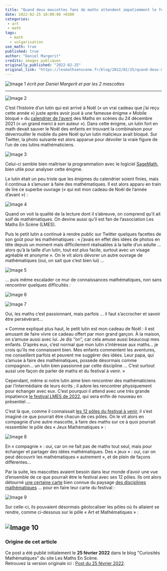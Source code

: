 ```yaml
---
title: "Quand deux mascottes fans de maths attendent impatiemment le festival les Maths en Scènes 2022"
date: 2022-02-25 10:00:00 +0100
categories: 
 - art
 - math
tags:
  - math
  - vulgarisation
use_math: true
published: true
author: "Daniel Margerit"
credits: images publiques
originally_published: "2022-02-25"
original_link: "https://lesmathsenscene.fr/blog/2022/02/25/quand-deux-mascottes-fans-de-maths-attendent-impatiemment-le-festival-les-maths-en-scenes-2022/"
---
```

![Image 1](/images/posts/2022-02-25/img_1.png)
*écrit par Daniel Margerit et par les 2 mascottes*

---
![Image 2](/images/posts/2022-02-25/img_2.png)


C’est l’histoire d’un lutin qui est arrivé à Noël (« un vrai cadeau que j’ai reçu cette année ») juste après avoir joué à une fameuse énigme « Mobile bloqué » du [calendrier de l’avent](https://jeux.lesmathsenscene.fr/avent-2021/) des Maths en scènes du 24 décembre 2021 (« un grand merci à son auteur »). Dans cette énigme, un lutin fort en math devait sauver le Noël des enfants en trouvant la combinaison pour déverrouiller le mobile du père Noël qu’un lutin malicieux avait bloqué. Sur Twitter, la photo suivante est alors apparue pour dévoiler la vraie figure de l’un de ces lutins mathématiciens.

![Image 3](/images/posts/2022-02-25/img_3.png)

Celui-ci semble bien maîtriser la programmation avec le logiciel [SageMath](https://www.sagemath.org/fr/), bien utile pour analyser cette énigme.

Le lutin était un peu triste que les énigmes du calendrier soient finies, mais il continua à s’amuser à faire des mathématiques. Il est alors apparu en train de lire ce superbe ouvrage (« qui est mon cadeau de Noël de l’année d’avant ») :

![Image 4](/images/posts/2022-02-25/img_4.png)

Quand on voit la qualité de la lecture dont il s’abreuve, on comprend qu’il ait soif de mathématiques. On devine aussi qu’il est fan de l’association Les Maths En Scène (LMES).

Puis le petit lutin a continué à rendre public sur Twitter quelques facettes de son goût pour les mathématiques : « j’avais en effet des idées de photos en tête depuis un moment mais difficilement réalisables à la taille d’un adulte … alors qu’à la taille d’un lutin, tout est plus facile, surtout avec un visage agréable et anonyme ». On le vit alors dévorer un autre ouvrage de mathématiques (oui, on sait que c’est bien lui) …

![Image 5](/images/posts/2022-02-25/img_5.png)

… puis même escalader ce mur de connaissances mathématiques, non sans rencontrer quelques difficultés :

![Image 6](/images/posts/2022-02-25/img_6.png)

![Image 7](/images/posts/2022-02-25/img_7.png)

Oui, les maths c’est passionnant, mais parfois … il faut s’accrocher et savoir être persévérant…

« Comme expliqué plus haut, le petit lutin est mon cadeau de Noël : il est amusant de faire vivre ce cadeau offert par mon grand garçon. À la maison, on s’amuse aussi avec lui. Je dis ‘’on‘’, car cela amuse aussi beaucoup mes enfants. D’après eux, c’est normal que mon lutin s’intéresse aux maths… je crois qu’ils me connaissent bien. Mes enfants commentent les aventures, me conseillent parfois et peuvent me suggérer des idées. Leur papa, qui s’amuse à faire des mathématiques, possède désormais comme compagnon… un lutin bien passionné par cette discipline … C’est surtout aussi une façon de parler de maths et du festival à venir. »

Cependant, même si notre lutin aime bien rencontrer des mathématiciens par l’intermédiaire de leurs écrits ; il adore les rencontrer physiquement pour échanger avec eux. C’est pourquoi il attend avec une très grande impatience [le festival LMES de 2022](https://lesmathsenscene.fr/festival/), qui sera enfin de nouveau en présentiel …

C’est là que, comme il connaissait [les 12 pôles du festival à venir](https://www.youtube.com/watch?v=BMuVGOeN2jg&t=64s), il s’est imaginé ce que pourrait être chacun de ces pôles. On le vit alors en compagnie d’une autre mascotte, à faire des maths sur ce à quoi pourrait ressembler le pôle des « Jeux Mathématiques » :

![Image 8](/images/posts/2022-02-25/img_8.png)

En « compagnie » : oui, car on ne fait pas de maths tout seul, mais pour échanger et partager des idées mathématiques. Des « jeux » : oui, car on peut découvrir les mathématiques « autrement », et de plein de façons différentes…

Par la suite, les mascottes avaient besoin dans leur monde d’avoir une vue d’ensemble de ce que pourrait être le festival avec ses 12 pôles. Ils ont alors détourné [une certaine carte](https://lh6.googleusercontent.com/-ZvtQ2goIJk0/U7L4Sz_zXII/AAAAAAAAACs/DdwEInXKx98/w1565-h881-no/Mathematistan.jpg) bien connue du paysage [des disciplines mathématiques](https://www.youtube.com/watch?v=XqpvBaiJRHo&t=689s) … pour en faire leur carte du festival :

![Image 9](/images/posts/2022-02-25/img_9.png)

Sur celle-ci, ils pouvaient désormais géolocaliser les pôles où ils allaient se rendre, comme ci-dessous sur le pôle « Art et Mathématiques » :

![Image 10](/images/posts/2022-02-25/img_10.png)
---

### Origine de cet article
Ce post a été publié initialement le **25 février 2022** dans le blog "Curiosités Mathématiques" du site Les Maths En Scène.  
Retrouvez la version originale ici : [Post du 25 février 2022](https://lesmathsenscene.fr/blog/2022/02/25/quand-deux-mascottes-fans-de-maths-attendent-impatiemment-le-festival-les-maths-en-scenes-2022/).

